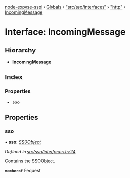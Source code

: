 [node-expose-sspi](../README.md) › [Globals](../globals.md) › ["src/sso/interfaces"](../modules/_src_sso_interfaces_.md) › ["http"](../modules/_src_sso_interfaces_._http_.md) › [IncomingMessage](_src_sso_interfaces_._http_.incomingmessage.md)

# Interface: IncomingMessage

## Hierarchy

* **IncomingMessage**

## Index

### Properties

* [sso](_src_sso_interfaces_._http_.incomingmessage.md#sso)

## Properties

###  sso

• **sso**: *[SSOObject](_src_sso_interfaces_.ssoobject.md)*

*Defined in [src/sso/interfaces.ts:24](https://github.com/jlguenego/node-expose-sspi/blob/7ca1305/src/sso/interfaces.ts#L24)*

Contains the SSOObject.

**`memberof`** Request
